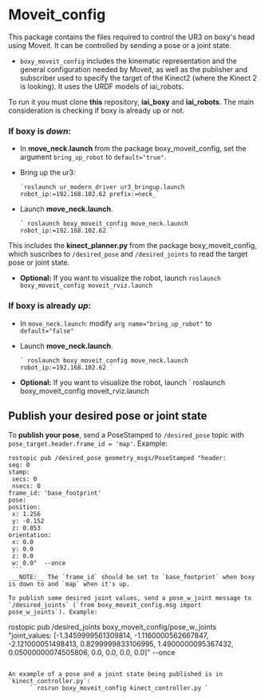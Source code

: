 # Moveit_config

This package contains the files required to control the UR3 on boxy's head using Moveit. It can be controlled by sending a pose or a joint state.

- `boxy_moveit_config` includes the kinematic representation and the general configuration needed by Moveit, as well as the publisher and subscriber used to specify the target of the Kinect2 (where the Kinect 2 is looking). It uses the URDF models of iai_robots.

To run it you must clone __this__ repository, __iai_boxy__ and __iai_robots__. The main consideration is checking if boxy is already up or not.

### If boxy is *down*:
  - In __move_neck.launch__ from the package boxy_moveit_config, set the argument `bring_up_robot` to `default="true"`.
  - Bring up the ur3:

        `roslaunch ur_modern_driver ur3_bringup.launch  robot_ip:=192.168.102.62 prefix:=neck_`

  - Launch __move_neck.launch__.
  
        ` roslaunch boxy_moveit_config move_neck.launch robot_ip:=192.168.102.62 `

  This includes the __kinect_planner.py__ from the package boxy_moveit_config, which suscribes to `/desired_pose` and `/desired_joints` to read the target pose or joint state.
  
  - __Optional:__ If you want to visualize the robot, launch 
        ` roslaunch boxy_moveit_config moveit_rviz.launch `

### If boxy is already *up*:
  - In `move_neck.launch`: modify `arg name="bring_up_robot"` to `default="false"`
  - Launch __move_neck.launch__.
  
        ` roslaunch boxy_moveit_config move_neck.launch robot_ip:=192.168.102.62 `

  - __Optional:__ If you want to visualize the robot, launch 
        ` roslaunch boxy_moveit_config moveit_rviz.launch 


## Publish your desired pose or joint state

To __publish your pose__, send a PoseStamped to `/desired_pose` topic with `pose_target.header.frame_id = 'map'`. 
Example: 

   ```
  rostopic pub /desired_pose geometry_msgs/PoseStamped "header:
  seq: 0
  stamp:
    secs: 0
    nsecs: 0
  frame_id: 'base_footprint'
pose:
  position:
    x: 1.256
    y: -0.152
    z: 0.853
  orientation:
    x: 0.0
    y: 0.0
    z: 0.0
    w: 0.0"  --once
    ```
    __NOTE:__ The `frame_id` should be set to `base_footprint` when boxy is down to and `map` when it's up.
    
To publish some desired joint values, send a pose_w_joint message to `/desired_joints` (`from boxy_moveit_config.msg import pose_w_joints`). Example:

  ```
  rostopic pub /desired_joints boxy_moveit_config/pose_w_joints "joint_values:
 [-1.3459999561309814, -1.1160000562667847, -2.121000051498413, 0.8299999833106995, 1.4900000095367432, 0.05000000074505806, 0.0, 0.0, 0.0, 0.0]" --once
  ```
  
An example of a pose and a joint state being published is in `kinect_controller.py`:
        ` rosrun boxy_moveit_config kinect_controller.py `



